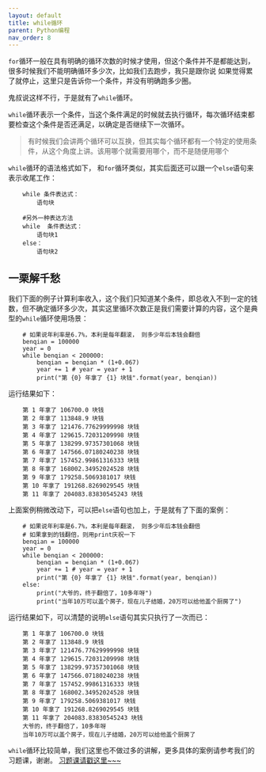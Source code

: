 ```yaml
---
layout: default
title: while循环
parent: Python编程
nav_order: 8
---
```


`for`循环一般在具有明确的循环次数的时候才使用，但这个条件并不是都能达到，很多时候我们不能明确循环多少次，比如我们去跑步，我只是跟你说
如果觉得累了就停止，这里只是告诉你一个条件，并没有明确跑多少圈。

鬼叔说这样不行，于是就有了`while`循环。

`while`循环表示一个条件，当这个条件满足的时候就去执行循环，每次循环结束都要检查这个条件是否还满足，以确定是否继续下一次循环。

> 有时候我们会讲两个循环可以互换，但其实每个循环都有一个特定的使用条件，从这个角度上讲。该用哪个就需要用哪个，而不是随便用哪个

`while`循环的语法格式如下， 和`for`循环类似，其实后面还可以跟一个`else`语句来表示收尾工作：
    
        while 条件表达式：
            语句块
            
        #另外一种表达方法
        while  条件表达式：
            语句块1
        else：
            语句块2

## 一栗解千愁

我们下面的例子计算利率收入，这个我们只知道某个条件，即总收入不到一定的钱数，但不确定循环多少次，其实这里循环次数正是我们需要计算的内容，这个是典型的`while`循环使用场景：


        # 如果说年利率是6.7%，本利是每年翻滚， 则多少年后本钱会翻倍
        benqian = 100000
        year = 0
        while benqian < 200000:
            benqian = benqian * (1+0.067)
            year += 1 # year = year + 1
            print("第 {0} 年拿了 {1} 块钱".format(year, benqian))
 
 运行结果如下：   

        第 1 年拿了 106700.0 块钱
        第 2 年拿了 113848.9 块钱
        第 3 年拿了 121476.77629999998 块钱
        第 4 年拿了 129615.72031209998 块钱
        第 5 年拿了 138299.97357301068 块钱
        第 6 年拿了 147566.07180240238 块钱
        第 7 年拿了 157452.99861316333 块钱
        第 8 年拿了 168002.34952024528 块钱
        第 9 年拿了 179258.5069381017 块钱
        第 10 年拿了 191268.8269029545 块钱
        第 11 年拿了 204083.83830545243 块钱


上面案例稍微改动下，可以把`else`语句也加上，于是就有了下面的案例：

        # 如果说年利率是6.7%，本利是每年翻滚， 则多少年后本钱会翻倍
        # 如果拿到的钱翻倍，则用print庆祝一下
        benqian = 100000
        year = 0
        while benqian < 200000:
            benqian = benqian * (1+0.067)
            year += 1 # year = year + 1
            print("第 {0} 年拿了 {1} 块钱".format(year, benqian))
        else:
            print("大爷的，终于翻倍了，10多年呀")
            print("当年10万可以盖个房子，现在儿子结婚，20万可以给他盖个厨房了")
            
运行结果如下，可以清楚的说明`else`语句其实只执行了一次而已：

        第 1 年拿了 106700.0 块钱
        第 2 年拿了 113848.9 块钱
        第 3 年拿了 121476.77629999998 块钱
        第 4 年拿了 129615.72031209998 块钱
        第 5 年拿了 138299.97357301068 块钱
        第 6 年拿了 147566.07180240238 块钱
        第 7 年拿了 157452.99861316333 块钱
        第 8 年拿了 168002.34952024528 块钱
        第 9 年拿了 179258.5069381017 块钱
        第 10 年拿了 191268.8269029545 块钱
        第 11 年拿了 204083.83830545243 块钱
        大爷的，终于翻倍了，10多年呀
        当年10万可以盖个房子，现在儿子结婚，20万可以给他盖个厨房了


`while`循环比较简单，我们这里也不做过多的讲解，更多具体的案例请参考我们的习题课，谢谢。  [习题课请戳这里~~~](https://v.baoshu.red)